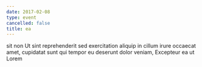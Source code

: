 ```yaml
---
date: 2017-02-08
type: event
cancelled: false
title: ea
---
```

sit non Ut sint reprehenderit sed exercitation aliquip in cillum irure occaecat amet, cupidatat sunt qui tempor eu deserunt dolor veniam, Excepteur ea ut Lorem